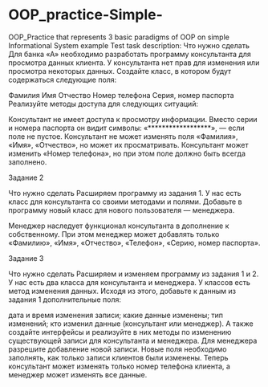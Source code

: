 # OOP_practice-Simple-
OOP_Practice that represents 3 basic paradigms of OOP on simple Informational System example
Test task description:
Что нужно сделать
Для банка «А» необходимо разработать программу консультанта для просмотра данных клиента.
У консультанта нет прав для изменения или просмотра некоторых данных.
Создайте класс, в котором будут содержаться следующие поля:

Фамилия
Имя
Отчество
Номер телефона
Серия, номер паспорта
Реализуйте методы доступа для следующих ситуаций:

Консультант не имеет доступа к просмотру информации. Вместо серии и номера паспорта он видит
символы: «******************», — если поле не пустое.
Консультант не может изменять поля «Фамилия», «Имя», «Отчество», но может их просматривать.
Консультант может изменить «Номер телефона», но при этом поле должно быть всегда заполнено.

Задание 2

Что нужно сделать
Расширяем программу из задания 1. У нас есть класс для консультанта со своими методами и
полями. Добавьте в программу новый класс для нового пользователя — менеджера.

Менеджер наследует функционал консультанта в дополнение к собственному. При этом менеджер
может добавлять только «Фамилию», «Имя», «Отчество», «Телефон», «Серию, номер паспорта».

Задание 3

Что нужно сделать
Расширяем и изменяем программу из задания 1 и 2. У нас есть два класса для консультанта
и менеджера. У классов есть метод изменения данных.
Исходя из этого, добавьте к данным из задания 1 дополнительные поля:

дата и время изменения записи;
какие данные изменены;
тип изменений;
кто изменил данные (консультант или менеджер).
А также создайте интерфейсы и реализуйте в них методы по изменению существующей записи для
консультанта и менеджера. Для менеджера разрешите добавление новой записи.
Новые поля необходимо заполнять, как только записи клиентов были изменены.
Теперь консультант может изменять только номер телефона клиента, а менеджер может
изменять все данные. 
